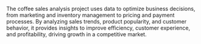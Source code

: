 The coffee sales analysis project uses data to optimize business decisions, from marketing and inventory management to pricing and payment processes. By analyzing sales trends, product popularity, and customer behavior, it provides insights to improve efficiency, customer experience, and profitability, driving growth in a competitive market.

